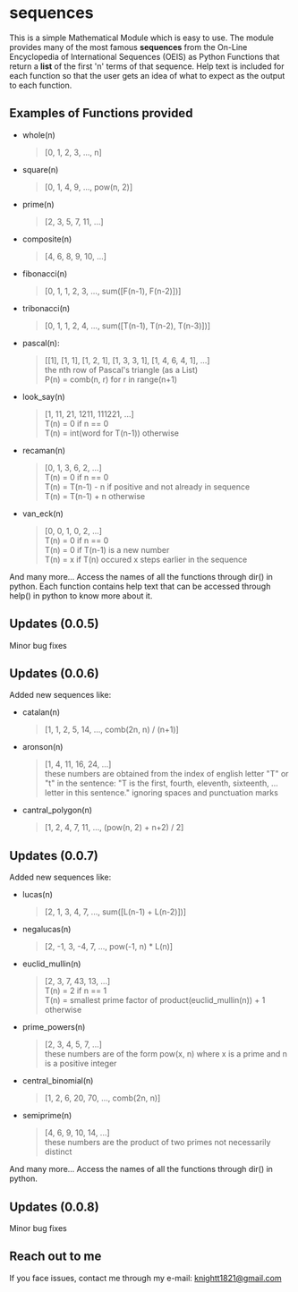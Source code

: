 # sequences

This is a simple Mathematical Module which is easy to use. The module provides many of the most famous **sequences** from the On-Line Encyclopedia of International Sequences (OEIS) as Python Functions that return a **list** of the first 'n' terms of that sequence. Help text is included for each function so that the user gets an idea of what to expect as the output to each function.

## Examples of Functions provided

- whole(n)
    > [0, 1, 2, 3, ..., n]
- square(n)
    > [0, 1, 4, 9, ..., pow(n, 2)]
- prime(n)
    > [2, 3, 5, 7, 11, ...]
- composite(n)
    > [4, 6, 8, 9, 10, ...]
- fibonacci(n)
    > [0, 1, 1, 2, 3, ..., sum([F(n-1), F(n-2)])]
- tribonacci(n)
    > [0, 1, 1, 2, 4, ..., sum([T(n-1), T(n-2), T(n-3)])]
- pascal(n):
    > [[1], [1, 1], [1, 2, 1], [1, 3, 3, 1], [1, 4, 6, 4, 1], ...] \
    > the nth row of Pascal's triangle (as a List) \
    > P(n) = comb(n, r) for r in range(n+1)
- look_say(n)
    > [1, 11, 21, 1211, 111221, ...] \
    > T(n) = 0 if n == 0 \
    > T(n) = int(word for T(n-1)) otherwise
- recaman(n)
    > [0, 1, 3, 6, 2, ...] \
    > T(n) = 0 if n == 0 \
    > T(n) = T(n-1) - n if positive and not already in sequence \
    > T(n) = T(n-1) + n otherwise
- van_eck(n)
    > [0, 0, 1, 0, 2, ...] \
    > T(n) = 0 if n == 0 \
    > T(n) = 0 if T(n-1) is a new number \
    > T(n) = x if T(n) occured x steps earlier in the sequence

And many more... Access the names of all the functions through dir() in python. Each function contains help text that can be accessed through help() in python to know more about it.

## Updates (0.0.5)
Minor bug fixes

## Updates (0.0.6)
Added new sequences like:
- catalan(n)
    > [1, 1, 2, 5, 14, ..., comb(2n, n) / (n+1)]
- aronson(n)
    > [1, 4, 11, 16, 24, ...] \
    > these numbers are obtained from the index of english letter "T" or "t" in the sentence: "T is the first, fourth, eleventh, sixteenth, ... letter in this sentence." ignoring spaces and punctuation marks
- cantral_polygon(n)
    > [1, 2, 4, 7, 11, ..., (pow(n, 2) + n+2) / 2]

## Updates (0.0.7)
Added new sequences like:
- lucas(n)
    > [2, 1, 3, 4, 7, ..., sum([L(n-1) + L(n-2)])]
- negalucas(n)
    > [2, -1, 3, -4, 7, ..., pow(-1, n) * L(n)]
- euclid_mullin(n)
    > [2, 3, 7, 43, 13, ...] \
    > T(n) = 2 if n == 1 \
    > T(n) = smallest prime factor of product(euclid_mullin(n)) + 1 otherwise
- prime_powers(n)
    > [2, 3, 4, 5, 7, ...] \
    > these numbers are of the form pow(x, n) where x is a prime and n is a positive integer
- central_binomial(n)
    > [1, 2, 6, 20, 70, ..., comb(2n, n)]
- semiprime(n)
    > [4, 6, 9, 10, 14, ...] \
    > these numbers are the product of two primes not necessarily distinct

And many more... Access the names of all the functions through dir() in python.

## Updates (0.0.8)
Minor bug fixes

## Reach out to me
If you face issues, contact me through my e-mail: knightt1821@gmail.com